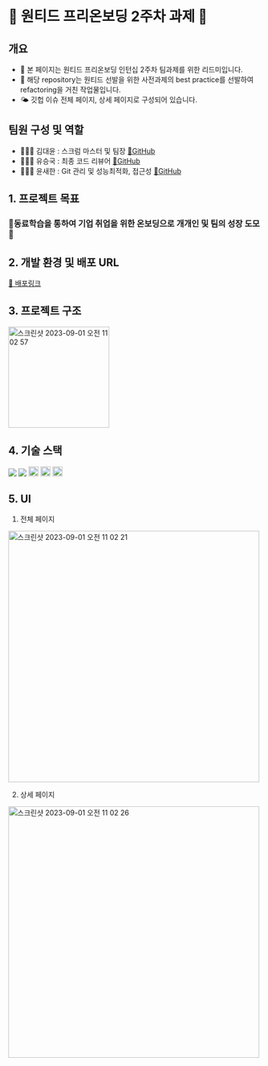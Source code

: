 # 👹 원티드 프리온보딩 2주차 과제 👹

## 개요

- 🦁 본 페이지는 원티드 프리온보딩 인턴십 2주차 팀과제를 위한 리드미입니다.
- 🏨 해당 repository는 원티드 선발을 위한 사전과제의 best practice를 선발하여 refactoring을 거친 작업물입니다.
- 🌤️ 깃헙 이슈 전체 페이지, 상세 페이지로 구성되어 있습니다.

## 팀원 구성 및 역할

- 🙋🏻‍♀️ 김대윤 : 스크럼 마스터 및 팀장 [🔗GitHub](https://github.com/apeachicetea)
- 🙋🏼‍♂️ 유승국 : 최종 코드 리뷰어 [🔗GitHub](https://github.com/SeungGukYoo)
- 🙋🏼‍♂️ 윤새한 : Git 관리 및 성능최적화, 접근성 [🔗GitHub](https://github.com/ovelute53)

## 1. 프로젝트 목표

### 🎇동료학습을 통하여 기업 취업을 위한 온보딩으로 개개인 및 팀의 성장 도모🎇

## 2. 개발 환경 및 배포 URL

[🔗 배포링크](http://pre-onboarding-12th-2-16.s3-website.ap-northeast-2.amazonaws.com/)

## 3. 프로젝트 구조
<img width="201" alt="스크린샷 2023-09-01 오전 11 02 57" src="https://github.com/wanted-pre-onboarding-16/pre-onboarding-12th-2-16/assets/89075605/8a93ce9d-b796-4f98-b841-5e5d9b536710">



## 4. 기술 스택

 <img src="https://img.shields.io/badge/JavaScript-F7DF1E?style=flat-square&logo=javascript&logoColor=black"/> <img src="https://img.shields.io/badge/React-61DAFB?style=flat-square&logo=React&logoColor=black"/> <img height=20 src="https://img.shields.io/badge/redux-toolkit-764ABC?style=for-the-badge&logo=redux&logoColor=white"> <img height=20 src="https://img.shields.io/badge/styled-components-DB7093?style=for-the-badge&logo=styledcomponents&logoColor=white"> <img 
 height=20 src="https://img.shields.io/badge/amazonaws-232F3E?style=for-the-badge&logo=amazonaws&logoColor=white">

## 5. UI

1. 전체 페이지
<img width="500" alt="스크린샷 2023-09-01 오전 11 02 21" src="https://github.com/wanted-pre-onboarding-16/pre-onboarding-12th-2-16/assets/89075605/fe26c4be-afb4-4bf7-bc93-e55d6e047fe0">

2. 상세 페이지
<img width="500" alt="스크린샷 2023-09-01 오전 11 02 26" src="https://github.com/wanted-pre-onboarding-16/pre-onboarding-12th-2-16/assets/89075605/ed1351d0-a32d-42d1-9f4b-0d1e385b74cd">
